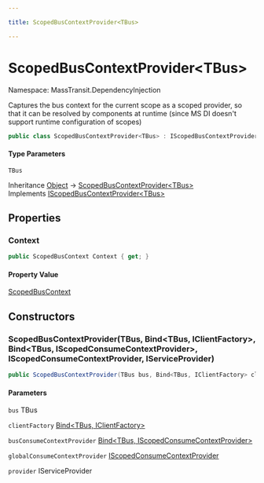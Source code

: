 ```yaml
---

title: ScopedBusContextProvider<TBus>

---
```


# ScopedBusContextProvider\<TBus\>

Namespace: MassTransit.DependencyInjection

Captures the bus context for the current scope as a scoped provider, so that it can be resolved
 by components at runtime (since MS DI doesn't support runtime configuration of scopes)

```csharp
public class ScopedBusContextProvider<TBus> : IScopedBusContextProvider<TBus>
```

#### Type Parameters

`TBus`<br/>

Inheritance [Object](https://learn.microsoft.com/en-us/dotnet/api/system.object) → [ScopedBusContextProvider\<TBus\>](../masstransit-dependencyinjection/scopedbuscontextprovider-1)<br/>
Implements [IScopedBusContextProvider\<TBus\>](../masstransit-dependencyinjection/iscopedbuscontextprovider-1)

## Properties

### **Context**

```csharp
public ScopedBusContext Context { get; }
```

#### Property Value

[ScopedBusContext](../masstransit-dependencyinjection/scopedbuscontext)<br/>

## Constructors

### **ScopedBusContextProvider(TBus, Bind\<TBus, IClientFactory\>, Bind\<TBus, IScopedConsumeContextProvider\>, IScopedConsumeContextProvider, IServiceProvider)**

```csharp
public ScopedBusContextProvider(TBus bus, Bind<TBus, IClientFactory> clientFactory, Bind<TBus, IScopedConsumeContextProvider> busConsumeContextProvider, IScopedConsumeContextProvider globalConsumeContextProvider, IServiceProvider provider)
```

#### Parameters

`bus` TBus<br/>

`clientFactory` [Bind\<TBus, IClientFactory\>](../masstransit-dependencyinjection/bind-2)<br/>

`busConsumeContextProvider` [Bind\<TBus, IScopedConsumeContextProvider\>](../masstransit-dependencyinjection/bind-2)<br/>

`globalConsumeContextProvider` [IScopedConsumeContextProvider](../masstransit-dependencyinjection/iscopedconsumecontextprovider)<br/>

`provider` IServiceProvider<br/>
